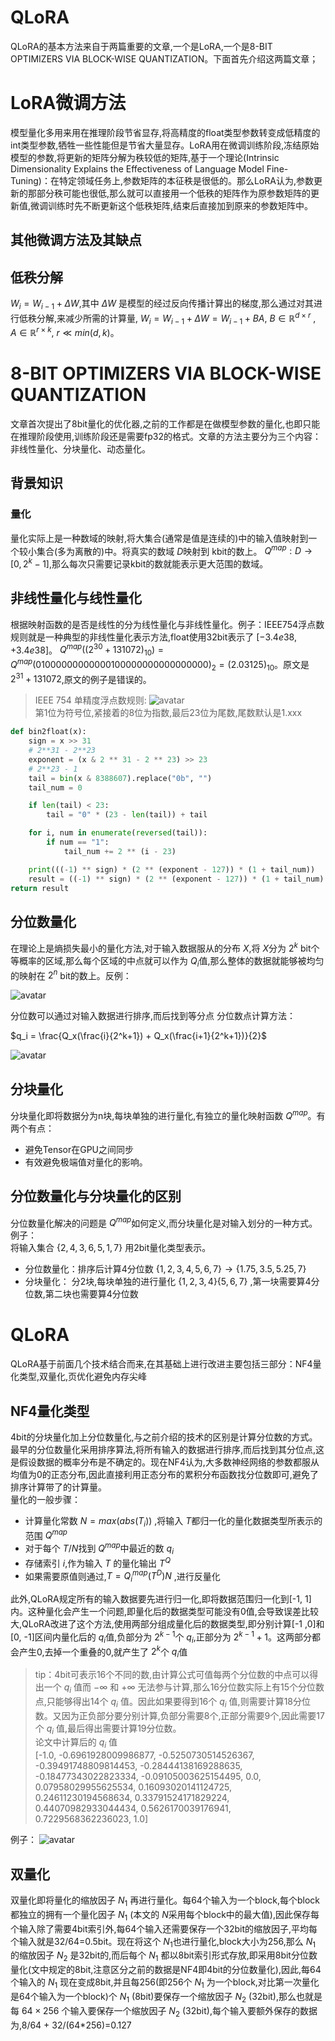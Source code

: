 # QLoRA
QLoRA的基本方法来自于两篇重要的文章,一个是LoRA,一个是8-BIT OPTIMIZERS VIA BLOCK-WISE QUANTIZATION。下面首先介绍这两篇文章；
# LoRA微调方法
模型量化多用来用在推理阶段节省显存,将高精度的float类型参数转变成低精度的int类型参数,牺牲一些性能但是节省大量显存。LoRA用在微调训练阶段,冻结原始模型的参数,将更新的矩阵分解为秩较低的矩阵,基于一个理论(Intrinsic Dimensionality Explains the Effectiveness of Language Model Fine-Tuning)：在特定领域任务上,参数矩阵的本征秩是很低的。那么LoRA认为,参数更新的那部分秩可能也很低,那么就可以直接用一个低秩的矩阵作为原参数矩阵的更新值,微调训练时先不断更新这个低秩矩阵,结束后直接加到原来的参数矩阵中。
## 其他微调方法及其缺点
## 低秩分解
$W_i = W_{i-1} + \Delta W$,其中 $\Delta W$ 是模型的经过反向传播计算出的梯度,那么通过对其进行低秩分解,来减少所需的计算量,
$W_i = W_{i-1} + \Delta W=W_{i-1} +  BA$,
$B \in \mathbb{R}^{d \times r}$ ,
$A \in \mathbb{R}^{r \times k}$,
$r \ll min(d, k)$。

# 8-BIT OPTIMIZERS VIA BLOCK-WISE QUANTIZATION
文章首次提出了8bit量化的优化器,之前的工作都是在做模型参数的量化,也即只能在推理阶段使用,训练阶段还是需要fp32的格式。文章的方法主要分为三个内容：非线性量化、分块量化、动态量化。
## 背景知识
### 量化
量化实际上是一种数域的映射,将大集合(通常是值是连续的)中的输入值映射到一个较小集合(多为离散的)中。将真实的数域 $D$映射到 kbit的数上。 $Q^{map}: D \rightarrow [0, 2^k - 1]$,那么每次只需要记录kbit的数就能表示更大范围的数域。
## 非线性量化与线性量化
根据映射函数的是否是线性的分为线性量化与非线性量化。例子：IEEE754浮点数规则就是一种典型的非线性量化表示方法,float使用32bit表示了 $[-3.4e38, +3.4e38]$。 $Q^{map}((2^{30} + 131072)_{10})=Q^{map}(0100	0000	0000	0010	0000	0000	0000	0000)_{2}=(2.03125)_{10}$。原文是 $2^{31} + 131072$,原文的例子是错误的。
> IEEE 754 单精度浮点数规则:
> ![avatar](images/IEEE754Float.jpg)  
> 第1位为符号位,紧接着的8位为指数,最后23位为尾数,尾数默认是1.xxx
```python
def bin2float(x):
    sign = x >> 31
    # 2**31 - 2**23
    exponent = (x & 2 ** 31 - 2 ** 23) >> 23
    # 2**23 - 1
    tail = bin(x & 8388607).replace("0b", "")
    tail_num = 0

    if len(tail) < 23:
        tail = "0" * (23 - len(tail)) + tail

    for i, num in enumerate(reversed(tail)):
        if num == "1":
            tail_num += 2 ** (i - 23)

    print(((-1) ** sign) * (2 ** (exponent - 127)) * (1 + tail_num))
    result = ((-1) ** sign) * (2 ** (exponent - 127)) * (1 + tail_num)
return result
``` 


## 分位数量化
在理论上是熵损失最小的量化方法,对于输入数据服从的分布 $X$,将 $X$分为 $2^k$ bit个等概率的区域,那么每个区域的中点就可以作为 $Q_i$值,那么整体的数据就能够被均匀的映射在 $2^n$ bit的数上。反例：

![avatar](images/counterexample.png)  

分位数可以通过对输入数据进行排序,而后找到等分点
分位数点计算方法：

$q_i = \frac{Q_x(\frac{i}{2^k+1}) + Q_x(\frac{i+1}{2^k+1})}{2}$

![avatar](images/16.jpg)
## 分块量化
分块量化即将数据分为n块,每块单独的进行量化,有独立的量化映射函数 $Q^{map}$。有两个有点：
* 避免Tensor在GPU之间同步
* 有效避免极端值对量化的影响。
## 分位数量化与分块量化的区别
分位数量化解决的问题是 $Q^{map}$如何定义,而分块量化是对输入划分的一种方式。
例子：  
将输入集合 $\{2, 4, 3, 6, 5, 1, 7\}$ 用2bit量化类型表示。  
* 分位数量化：排序后计算4分位数
$\{1, 2, 3, 4, 5, 6, 7\} \rightarrow \{1.75, 3.5, 5.25, 7\}$  
* 分块量化： 分2块,每块单独的进行量化
$\{1, 2, 3, 4\} \{5, 6, 7\}$ ,第一块需要算4分位数,第二块也需要算4分位数
# QLoRA
QLoRA基于前面几个技术结合而来,在其基础上进行改进主要包括三部分：NF4量化类型,双量化,页优化避免内存尖峰
## NF4量化类型
4bit的分块量化加上分位数量化,与之前介绍的技术的区别是计算分位数的方式。最早的分位数量化采用排序算法,将所有输入的数据进行排序,而后找到其分位点,这是假设数据的概率分布是不确定的。现在NF4认为,大多数神经网络的参数都服从均值为0的正态分布,因此直接利用正态分布的累积分布函数找分位数即可,避免了排序计算带了的计算量。  
量化的一般步骤：
* 计算量化常数 $N=max(abs(T_i))$ ,将输入 $T$都归一化的量化数据类型所表示的范围 $Q^{map}$ 
* 对于每个 $T / N$找到 $Q^{map}$中最近的数 $q_i$
* 存储索引 $i$,作为输入 $T$ 的量化输出 $T^Q$  
* 如果需要原值则通过,$T = Q^{map}_i(T^D)N$ ,进行反量化

此外,QLoRA规定所有的输入数据要先进行归一化,即将数据范围归一化到[-1, 1]内。这种量化会产生一个问题,即量化后的数据类型可能没有0值,会导致误差比较大,QLoRA改进了这个方法,使用两部分组成量化后的数据类型,即分别计算[-1 ,0]和[0, -1]区间内量化后的 $q_i$值,负部分为 $2^{k-1}$个 $q_i$,正部分为 $2^{k-1} + 1$。这两部分都会产生0,去掉一个重叠的0,就产生了 $2^k$个 $q_i$值

> tip：4bit可表示16个不同的数,由计算公式可值每两个分位数的中点可以得出一个 $q_i$ 值而 $-\infty$ 和 $+\infty$ 无法参与计算,那么16分位数实际上有15个分位数点,只能够得出14个 $q_i$ 值。因此如果要得到16个 $q_i$ 值,则需要计算18分位数。又因为正负部分要分别计算,负部分需要8个,正部分需要9个,因此需要17个 $q_i$ 值,最后得出需要计算19分位数。  
> 论文中计算后的 $q_i$ 值  
> [-1.0, -0.6961928009986877, -0.5250730514526367,
-0.39491748809814453, -0.28444138169288635, -0.18477343022823334,
-0.09105003625154495, 0.0, 0.07958029955625534, 0.16093020141124725,
0.24611230194568634, 0.33791524171829224, 0.44070982933044434,
0.5626170039176941, 0.7229568362236023, 1.0]

例子：
![avatar](images/QLoRA_example.jpg)

## 双量化
双量化即将量化的缩放因子 $N_1$ 再进行量化。每64个输入为一个block,每个block都独立的拥有一个量化因子 $N_1$ (本文的 $N$采用每个block中的最大值),因此保存每个输入除了需要4bit索引外,每64个输入还需要保存一个32bit的缩放因子,平均每个输入就是32/64=0.5bit。现在将这个 $N_1$也进行量化,block大小为256,那么 $N_1$ 的缩放因子 $N_2$ 是32bit的,而后每个 $N_1$ 都以8bit索引形式存放,即采用8bit分位数量化(文中规定的8bit,注意区分之前的数据是NF4即4bit的分位数量化),因此,每64个输入的 $N_1$ 现在变成8bit,并且每256(即256个 $N_1$ 为一个block,对比第一次量化是64个输入为一个block)个 $N_1$ (8bit)要保存一个缩放因子 $N_2$ (32bit),那么也就是每 $64 \times 256$ 个输入要保存一个缩放因子 $N_2$ (32bit),每个输入要额外保存的数据为,8/64 + 32/(64*256)=0.127